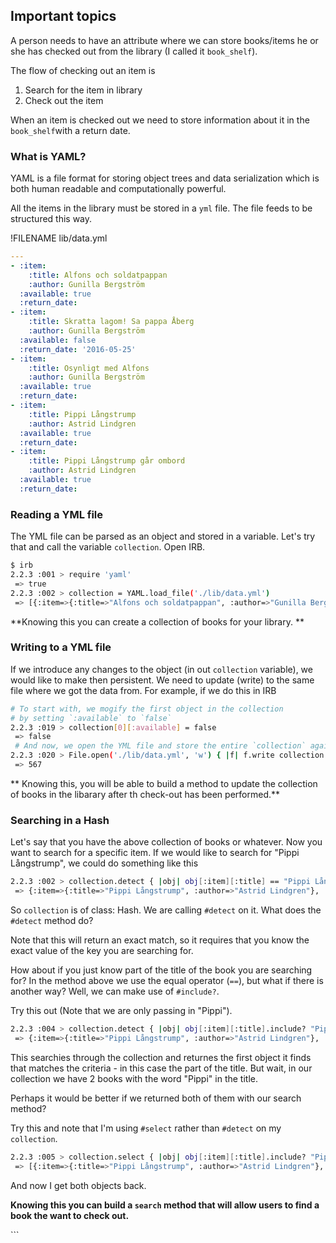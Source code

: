 ## Important topics

A person needs to have an attribute where we can store books/items he or she has checked out from the library \(I called it `book_shelf`\).

The flow of checking out an item is  
1. Search for the item in library  
2. Check out the item

When an item is checked out we need to store information about it in the `book_shelf`with a return date.

### What is YAML?

YAML is a file format for storing object trees and data serialization which is both human readable and computationally powerful.

All the items in the library must be stored in a `yml` file. The file feeds to be structured this way.

!FILENAME lib/data.yml

```yml
---
- :item:
    :title: Alfons och soldatpappan
    :author: Gunilla Bergström
  :available: true
  :return_date: 
- :item:
    :title: Skratta lagom! Sa pappa Åberg
    :author: Gunilla Bergström
  :available: false
  :return_date: '2016-05-25'
- :item:
    :title: Osynligt med Alfons
    :author: Gunilla Bergström
  :available: true
  :return_date: 
- :item:
    :title: Pippi Långstrump
    :author: Astrid Lindgren
  :available: true
  :return_date: 
- :item:
    :title: Pippi Långstrump går ombord
    :author: Astrid Lindgren
  :available: true
  :return_date:
```

### Reading a YML file

The YML file can be parsed as an object and stored in a variable. Let's try that and call the variable `collection`. Open IRB.

```bash
$ irb
2.2.3 :001 > require 'yaml'
 => true 
2.2.3 :002 > collection = YAML.load_file('./lib/data.yml')
 => [{:item=>{:title=>"Alfons och soldatpappan", :author=>"Gunilla Bergström"}, :available=>true, :return_date=>nil}, {:item=>{:title=>"Skratta lagom! Sa pappa Åberg", :author=>"Gunilla Bergström"}, :available=>false, :return_date=>"2016-05-25"}, {:item=>{:title=>"Osynligt med Alfons", :author=>"Gunilla Bergström"}, :available=>true, :return_date=>nil}, {:item=>{:title=>"Pippi Långstrump", :author=>"Astrid Lindgren"}, :available=>true, :return_date=>nil}, {:item=>{:title=>"Pippi Långstrump går ombord", :author=>"Astrid Lindgren"}, :available=>true, :return_date=>nil}]
```

**Knowing this you can create a collection of books for your library. **

### Writing to a YML file

If we introduce any changes to the object \(in out `collection` variable\), we would like to make then persistent.  We need to update \(write\) to the same file where we got the data from. For example, if we do this in IRB

```bash
# To start with, we mogify the first object in the collection
# by setting `:available` to `false`
2.2.3 :019 > collection[0][:available] = false
 => false
 # And now, we open the YML file and store the entire `collection` again. 
2.2.3 :020 > File.open('./lib/data.yml', 'w') { |f| f.write collection.to_yaml }
 => 567
```

** Knowing this, you will be able to build a method to update the collection of books in the libarary after th check-out has been performed.**

### Searching in a Hash

Let's say that you have the above collection of books or whatever. Now you want to search for a specific item. If we would like to search for "Pippi Långstrump", we could do something like this

```bash
2.2.3 :002 > collection.detect { |obj| obj[:item][:title] == "Pippi Långstrump"  }
 => {:item=>{:title=>"Pippi Långstrump", :author=>"Astrid Lindgren"}, :available=>true, :return_date=>nil}
```

So `collection` is of class: Hash. We are calling `#detect` on it. What does the `#detect` method do?

Note that this will return an exact match, so it requires that you know the exact value of the key you are searching for.

How about if you just know part of the title of the book you are searching for? In the method above we use the equal operator \(`==`\), but what if there is another way? Well, we can make use of `#include?`.

Try this out \(Note that we are only passing in "Pippi"\).

```bash
2.2.3 :004 > collection.detect { |obj| obj[:item][:title].include? "Pippi"  }
 => {:item=>{:title=>"Pippi Långstrump", :author=>"Astrid Lindgren"}, :available=>true, :return_date=>nil}
```

This searchies through the collection and returnes the first object it finds that matches the criteria - in this case the part of the title. But wait, in our collection we have 2 books with the word "Pippi" in the title.

Perhaps it would be better if we returned both of them with our search method?

Try this and note that I'm using `#select` rather than `#detect` on my `collection`.

```bash
2.2.3 :005 > collection.select { |obj| obj[:item][:title].include? "Pippi"  }
 => [{:item=>{:title=>"Pippi Långstrump", :author=>"Astrid Lindgren"}, :available=>true, :return_date=>nil}, {:item=>{:title=>"Pippi Långstrump går ombord", :author=>"Astrid Lindgren"}, :available=>true, :return_date=>nil}]
```

And now I get both objects back.

**Knowing this you can build a **`search`** method that will allow users to find a book the want to check out.**

\`\`\`

